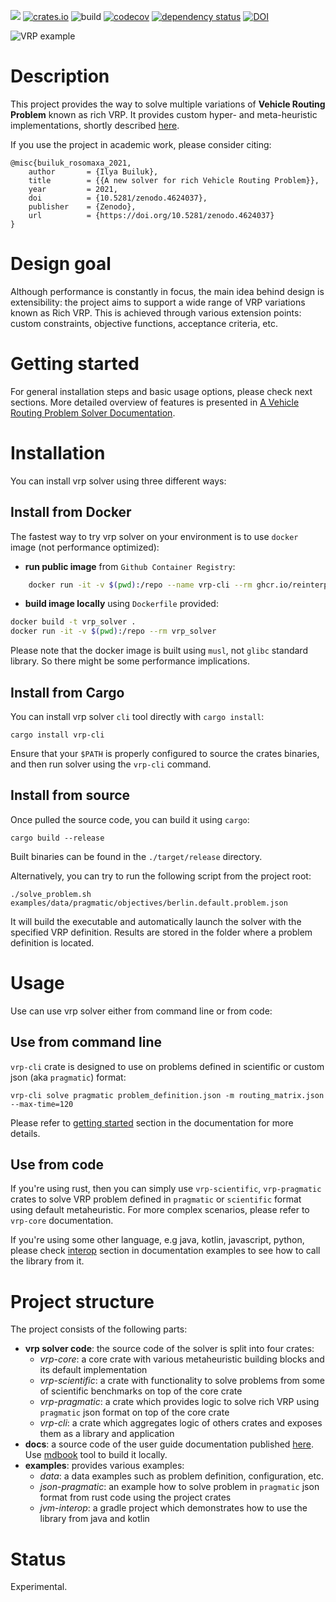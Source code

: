 [![](https://docs.rs/vrp-core/badge.svg)](https://docs.rs/vrp-core)
[![crates.io](https://img.shields.io/crates/v/vrp-cli.svg)](https://crates.io/crates/vrp-cli)
![build](https://github.com/reinterpretcat/vrp/workflows/build/badge.svg)
[![codecov](https://codecov.io/gh/reinterpretcat/vrp/branch/master/graph/badge.svg)](https://codecov.io/gh/reinterpretcat/vrp)
[![dependency status](https://deps.rs/crate/vrp-cli/1.11.1/status.svg)](https://deps.rs/crate/vrp-cli/1.11.1)
[![DOI](https://zenodo.org/badge/238436117.svg)](https://zenodo.org/badge/latestdoi/238436117)

![VRP example](docs/resources/vrp-example.png "VRP with Route Balance")

# Description

This project provides the way to solve multiple variations of **Vehicle Routing Problem** known as rich VRP. It provides
custom hyper- and meta-heuristic implementations, shortly described [here](https://reinterpretcat.github.io/vrp/internals/index.html).

If you use the project in academic work, please consider citing:

```
@misc{builuk_rosomaxa_2021,
    author       = {Ilya Builuk},
    title        = {{A new solver for rich Vehicle Routing Problem}},
    year         = 2021,
    doi          = {10.5281/zenodo.4624037},
    publisher    = {Zenodo},
    url          = {https://doi.org/10.5281/zenodo.4624037}
}
```

# Design goal

Although performance is constantly in focus, the main idea behind design is extensibility: the project
aims to support a wide range of VRP variations known as Rich VRP. This is achieved through various extension
points: custom constraints, objective functions, acceptance criteria, etc.


# Getting started

For general installation steps and basic usage options, please check next sections. More detailed overview of features
is presented in [A Vehicle Routing Problem Solver Documentation](https://reinterpretcat.github.io/vrp).


# Installation

You can install vrp solver using three different ways:

## Install from Docker

The fastest way to try vrp solver on your environment is to use `docker` image (not performance optimized):

* **run public image** from `Github Container Registry`:

```bash
    docker run -it -v $(pwd):/repo --name vrp-cli --rm ghcr.io/reinterpretcat/vrp/vrp-cli:1.11.1
```

* **build image locally** using `Dockerfile` provided:

```bash
docker build -t vrp_solver .
docker run -it -v $(pwd):/repo --rm vrp_solver
```

Please note that the docker image is built using `musl`, not `glibc` standard library. So there might be some performance
implications.

## Install from Cargo

You can install vrp solver `cli` tool directly with `cargo install`:

    cargo install vrp-cli

Ensure that your `$PATH` is properly configured to source the crates binaries, and then run solver using the `vrp-cli` command.

## Install from source

Once pulled the source code, you can build it using `cargo`:

    cargo build --release

Built binaries can be found in the `./target/release` directory.

Alternatively, you can try to run the following script from the project root:

    ./solve_problem.sh examples/data/pragmatic/objectives/berlin.default.problem.json

It will build the executable and automatically launch the solver with the specified VRP definition. Results are
stored in the folder where a problem definition is located.


# Usage

Use can use vrp solver either from command line or from code:

## Use from command line

`vrp-cli` crate is designed to use on problems defined in scientific or custom json (aka `pragmatic`) format:

    vrp-cli solve pragmatic problem_definition.json -m routing_matrix.json --max-time=120

Please refer to [getting started](https://reinterpretcat.github.io/vrp/getting-started/index.html) section in
the documentation for more details.

## Use from code

If you're using rust, then you can simply use `vrp-scientific`, `vrp-pragmatic` crates to solve VRP problem
defined in `pragmatic` or `scientific` format using default metaheuristic. For more complex scenarios, please refer to
`vrp-core` documentation.

If you're using some other language, e.g java, kotlin, javascript, python, please check
[interop](https://reinterpretcat.github.io/vrp/examples/interop/index.html) section in documentation examples to see how
to call the library from it.


# Project structure

The project consists of the following parts:
- **vrp solver code**: the source code of the solver is split into four crates:
    - *vrp-core*: a core crate with various metaheuristic building blocks and its default implementation
    - *vrp-scientific*: a crate with functionality to solve problems from some of scientific benchmarks on top of the core crate
    - *vrp-pragmatic*: a crate which provides logic to solve rich VRP using `pragmatic` json format on top of the core crate
    - *vrp-cli*: a crate which aggregates logic of others crates and exposes them as a library and application
- **docs**: a source code of the user guide documentation published [here](https://reinterpretcat.github.io/vrp).
    Use [mdbook](https://github.com/rust-lang/mdBook) tool to build it locally.
- **examples**: provides various examples:
    - *data*: a data examples such as problem definition, configuration, etc.
    - *json-pragmatic*: an example how to solve problem in `pragmatic` json format from rust code using the project crates
    - *jvm-interop*: a gradle project which demonstrates how to use the library from java and kotlin


# Status

Experimental.
